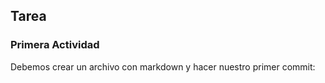 ## Tarea
### Primera Actividad
Debemos crear un archivo con markdown y hacer nuestro primer commit:
